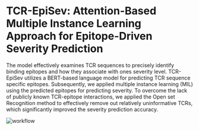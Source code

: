 # TCR-EpiSev: Attention-Based Multiple Instance Learning Approach for Epitope-Driven Severity Prediction

The model effectively examines TCR sequences to precisely identify binding epitopes and how they associate with ones severity level. TCR-EpiSev utilizes a BERT-based language model for predicting TCR sequence specific epitopes. Subsequently, we applied multiple instance learning (MIL) using the predicted epitopes for predicting severity. To overcome the lack of publicly known TCR-epitope interactions, we applied the Open set Recognition method to effectively remove out relatively uninformative TCRs, which significantly improved the severity prediction accuracy.


![workflow](https://github.com/jaeminjj/TCR-EpiSev/blob/main/images/workflow.jpg)
